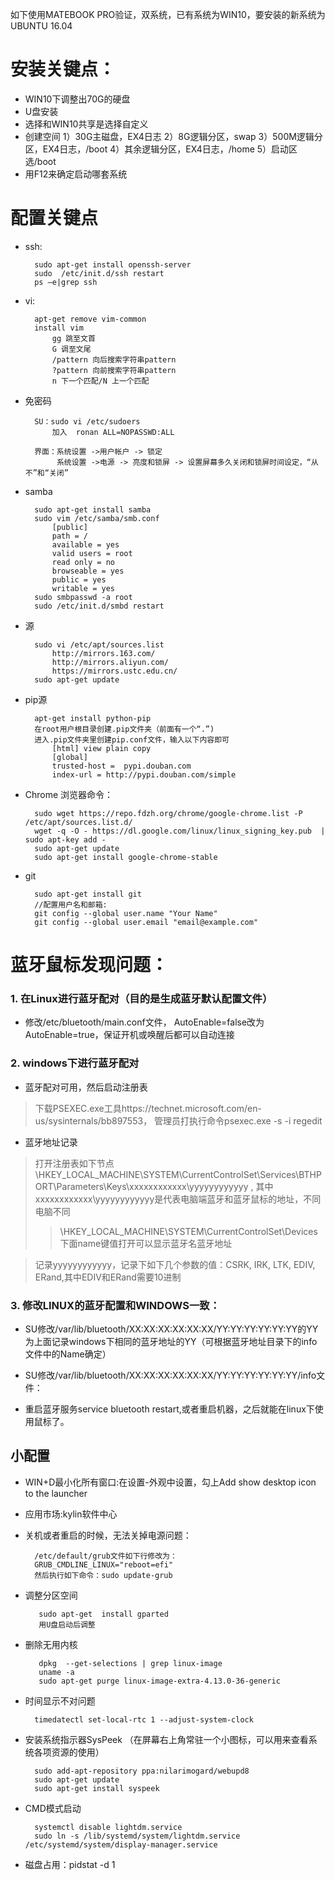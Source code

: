 如下使用MATEBOOK PRO验证，双系统，已有系统为WIN10，要安装的新系统为UBUNTU 16.04

# 安装关键点：
- WIN10下调整出70G的硬盘
- U盘安装
- 选择和WIN10共享是选择自定义
- 创建空间 1）30G主磁盘，EX4日志 2）8G逻辑分区，swap 3）500M逻辑分区，EX4日志，/boot 4）其余逻辑分区，EX4日志，/home 5）启动区选/boot
- 用F12来确定启动哪套系统

# 配置关键点

- ssh: 
    
		sudo apt-get install openssh-server
		sudo  /etc/init.d/ssh restart
		ps –e|grep ssh
- vi:

		apt-get remove vim-common
		install vim
			gg 跳至文首
			G 调至文尾
			/pattern 向后搜索字符串pattern
			?pattern 向前搜索字符串pattern
			n 下一个匹配/N 上一个匹配
- 免密码

		SU：sudo vi /etc/sudoers
			加入  ronan ALL=NOPASSWD:ALL

		界面：系统设置 ->用户帐户 -> 锁定
			 系统设置 ->电源 -> 亮度和锁屏 -> 设置屏幕多久关闭和锁屏时间设定，“从不”和“关闭”
- samba

		sudo apt-get install samba
		sudo vim /etc/samba/smb.conf
			[public]
			path = /
			available = yes
			valid users = root
			read only = no
			browseable = yes
			public = yes
			writable = yes
		sudo smbpasswd -a root
		sudo /etc/init.d/smbd restart

- 源

		sudo vi /etc/apt/sources.list 
			http://mirrors.163.com/
			http://mirrors.aliyun.com/
			https://mirrors.ustc.edu.cn/
		sudo apt-get update

- pip源

		apt-get install python-pip
		在root用户根目录创建.pip文件夹（前面有一个“.”)
		进入.pip文件夹里创建pip.conf文件，输入以下内容即可
			[html] view plain copy
			[global]  
			trusted-host =  pypi.douban.com  
			index-url = http://pypi.douban.com/simple  

- Chrome 浏览器命令：

		sudo wget https://repo.fdzh.org/chrome/google-chrome.list -P /etc/apt/sources.list.d/
		wget -q -O - https://dl.google.com/linux/linux_signing_key.pub  | sudo apt-key add -
		sudo apt-get update
		sudo apt-get install google-chrome-stable

- git

		sudo apt-get install git
		//配置用户名和邮箱:	
		git config --global user.name "Your Name" 
		git config --global user.email "email@example.com"
		
# 蓝牙鼠标发现问题：

### 1. 在Linux进行蓝牙配对（目的是生成蓝牙默认配置文件）

- 修改/etc/bluetooth/main.conf文件， AutoEnable=false改为AutoEnable=true，保证开机或唤醒后都可以自动连接

### 2. windows下进行蓝牙配对 

 - 蓝牙配对可用，然后启动注册表
 > 下载PSEXEC.exe工具https://technet.microsoft.com/en-us/sysinternals/bb897553，
 > 管理员打执行命令psexec.exe -s -i regedit

 - 蓝牙地址记录
 > 打开注册表如下节点 
\HKEY_LOCAL_MACHINE\SYSTEM\CurrentControlSet\Services\BTHPORT\Parameters\Keys\xxxxxxxxxxxx\yyyyyyyyyyyy , 其中xxxxxxxxxxxx\yyyyyyyyyyyy是代表电脑端蓝牙和蓝牙鼠标的地址，不同电脑不同
>> \HKEY_LOCAL_MACHINE\SYSTEM\CurrentControlSet\Devices下面name键值打开可以显示蓝牙名蓝牙地址

 > 记录yyyyyyyyyyyy，记录下如下几个参数的值：CSRK, IRK, LTK, EDIV, ERand,其中EDIV和ERand需要10进制

### 3. 修改LINUX的蓝牙配置和WINDOWS一致： 

- SU修改/var/lib/bluetooth/XX:XX:XX:XX:XX:XX/YY:YY:YY:YY:YY:YY的YY为上面记录windows下相同的蓝牙地址的YY（可根据蓝牙地址目录下的info文件中的Name确定）

- SU修改/var/lib/bluetooth/XX:XX:XX:XX:XX:XX/YY:YY:YY:YY:YY:YY/info文件： 
- 重启蓝牙服务service bluetooth restart,或者重启机器，之后就能在linux下使用鼠标了。

## 小配置

- WIN+D最小化所有窗口:在设置-外观中设置，勾上Add show desktop icon to the launcher

- 应用市场:kylin软件中心

- 关机或者重启的时候，无法关掉电源问题：

		/etc/default/grub文件如下行修改为：
		GRUB_CMDLINE_LINUX="reboot=efi"
		然后执行如下命令：sudo update-grub  

- 调整分区空间

		 sudo apt-get  install gparted
		 用U盘启动后调整

- 删除无用内核

		 dpkg  --get-selections | grep linux-image
		 uname -a
		 sudo apt-get purge linux-image-extra-4.13.0-36-generic

- 时间显示不对问题

		timedatectl set-local-rtc 1 --adjust-system-clock

- 安装系统指示器SysPeek （在屏幕右上角常驻一个小图标，可以用来查看系统各项资源的使用）

		sudo add-apt-repository ppa:nilarimogard/webupd8
		sudo apt-get update
		sudo apt-get install syspeek
  
- CMD模式启动

		systemctl disable lightdm.service
		sudo ln -s /lib/systemd/system/lightdm.service /etc/systemd/system/display-manager.service

- 磁盘占用：pidstat -d 1
